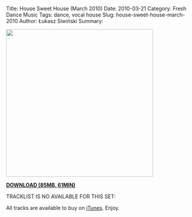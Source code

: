 Title: House Sweet House (March 2010)
Date: 2010-03-21
Category: Fresh Dance Music
Tags: dance, vocal house
Slug: house-sweet-house-march-2010
Author: Łukasz Siwiński
Summary: 

<!-- ### IMAGE ### -->
<a href ="https://drive.google.com/uc?export=download&id=0B_4_ynm06YZIcC1JNWxzMjFLQmc" 
    title="DOWNLOAD" target="_blank">
    <img width="400" src="https://drive.google.com/uc?export=download&id=0B8ZWtaisj528UURtMjg0TFFYcTA" />
</a>

<a href ="https://drive.google.com/uc?export=download&id=0B_4_ynm06YZITDMzU0tJN3Vucnc" 
    title="Fresh Dance Music - House Sweet House (March 2010)" target="_blank">
**DOWNLOAD (85MB, 61MIN)**
</a>

TRACKLIST IS NO AVAILABLE FOR THIS SET:  

All tracks are available to buy on <a href="http://itunes.apple.com/pl/" target="_blank">iTunes</a>.
Enjoy.